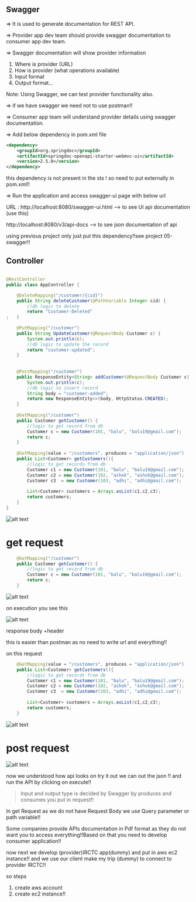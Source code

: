 ## Swagger
=> It is used to generate documentation for REST API.

=> Provider app dev team should provide swagger documentation to consumer app dev team.

=> Swagger documentation will show provider information 

1) Where is provider (URL)
2) How is provider (what operations available)
3) Input format
4) Output format...

Note: Using Swagger, we can test provider functionality also.			

=> if we have swagger we need not to use postman!!

=> Consumer app team will understand provider details using swagger documentation.



=> Add below dependency in pom.xml file

```xml
<dependency>
    <groupId>org.springdoc</groupId>
    <artifactId>springdoc-openapi-starter-webmvc-ui</artifactId>
    <version>2.5.0</version>
</dependency>
```

this dependency is not present in the sts ! so need to put externally in pom.xml!!


=> Run the application and access swagger-ui page with below url

URL : http://localhost:8080/swagger-ui.html --> to see UI api documentation (use this)

http://localhost:8080/v3/api-docs --> to see json documentation of api

using previous project only just put this dependency!!see project 05-swagger!!

## Controller
```java

@RestController
public class AppController {

	@DeleteMapping("/customer/{cid}")
	public String deleteCustomer(@PathVariable Integer cid) {
		//db logic to delete
		return "Customer-Deleted"
;	}
	
	@PutMapping("/customer")
	public String UpdateCustomer(@RequestBody Customer c) {
		System.out.println(c);
		//db logic to update the record
		return "customer-updated";
	}
	
	
	@PostMapping("/customer")
	public ResponseEntity<String> addCustomer(@RequestBody Customer c) {
		System.out.println(c);
		//db logic to insert record
		String body = "customer-added";
		return new ResponseEntity<>(body, HttpStatus.CREATED);
	}
	
	@GetMapping("/customer")
	public Customer getCustomer() {
		//logic to get record from db
		Customer c = new Customer(101, "balu", "balu19@gmail.com");
		return c;
	}
	
	@GetMapping(value = "/customers", produces = "application/json")
	public List<Customer> getCustomers(){
		//logic to get records from db
		Customer c1 = new Customer(101, "balu", "balu19@gmail.com");
		Customer c2 = new Customer(102, "ashok", "ashok@gmail.com");
		Customer c3  = new Customer(103, "adhi", "adhi@gmail.com");
		
		List<Customer> customers = Arrays.asList(c1,c2,c3);
		return customers;
	}
}

```


![alt text](image.png)

# get request
```java
	@GetMapping("/customer")
	public Customer getCustomer() {
		//logic to get record from db
		Customer c = new Customer(101, "balu", "balu19@gmail.com");
		return c;
	}
```
![alt text](image-1.png)

on execution you see this

![alt text](image-2.png)

response body +header 

this is easier than postman as no need to write url and everything!!

on this request

```java
	@GetMapping(value = "/customers", produces = "application/json")
	public List<Customer> getCustomers(){
		//logic to get records from db
		Customer c1 = new Customer(101, "balu", "balu19@gmail.com");
		Customer c2 = new Customer(102, "ashok", "ashok@gmail.com");
		Customer c3  = new Customer(103, "adhi", "adhi@gmail.com");
		
		List<Customer> customers = Arrays.asList(c1,c2,c3);
		return customers;
	}
```
![alt text](image-3.png)

# post request

![alt text](Explaination_241017_194057.jpg)

 now we understood how api looks on try it out we can out the json !! and run the API by clicking on execute!!

 >Input and output type is decided by Swagger by produces and consumes you put in request!!


 In get Request as we do not have Request Body we use Query parameter or path variable!!

Some companies provide APIs documentation in Pdf format as they do not want you to access everything!!Based on that you need to develop consumer application!!

now next we develop (provider)IRCTC app(dummy) and put in aws ec2 instance!! and we use our client make my trip (dummy) to connect to provider IRCTC!!

so steps
1. create aws account
2. create ec2 instance!!